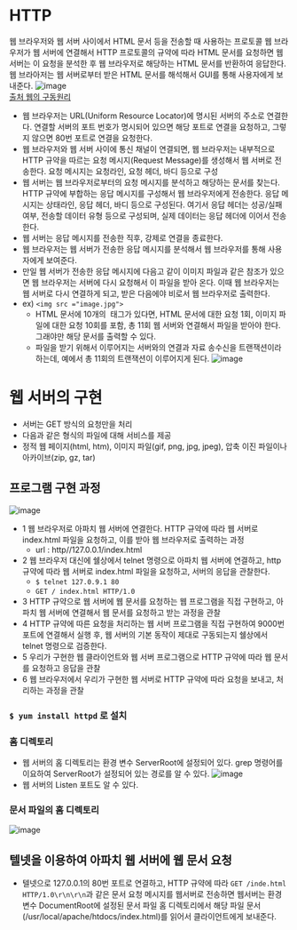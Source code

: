 # HTTP
웹 브라우저와 웹 서버 사이에서 HTML 문서 등을 전송할 때 사용하는 프로토콜
웹 브라우저가 웹 서버에 연결해서 HTTP 프로토콜의 규약에 따라 HTML 문서를 요청하면 웹서버는 이 요청을 분석한 후 웹 브라우저로 해당하는 HTML 문서를 반환하여 응답한다.
웹 브라아저는 웹 서버로부터 받은 HTML 문서를 해석해서 GUI를 통해 사용자에게 보내준다.
![image](https://user-images.githubusercontent.com/65120581/132170147-4c10dc87-c538-49d1-9fc8-694984210518.png) <br>
[출처 웹의 구동원리](http://tcpschool.com/webbasic/works)

- 웹 브라우저는 URL(Uniform Resource Locator)에 명시된 서버의 주소로 연결한다. 연결할 서버의 포트 번호가 명시되어 있으면 해당 포트로 연결을 요청하고, 그렇지 않으면 80번 포트로 연결을 요청한다.
- 웹 브라우저와 웹 서버 사이에 통신 채널이 연결되면, 웹 브라우저는 내부적으로 HTTP 규약을 따르는 요청 메시지(Request Message)를 생성해서 웹 서버로 전송한다. 요청 메시지는 요청라인, 요청 헤더, 바디 등으로 구성
- 웹 서버는 웹 브라우저로부터의 요청 메시지를 분석하고 해당하는 문서를 찾는다. HTTP 규약에 부합하는 응답 메시지를 구성해서 웹 브라우저에게 전송한다. 응답 메시지는 상태라인, 응답 헤더, 바디 등으로 구성된다. 여기서 응답 헤더는 성공/실패 여부, 전송할 데이터 유형 등으로 구성되며, 실제 데이터는 응답 헤더에 이어서 전송한다.
- 웹 서버는 응답 메시지를 전송한 직후, 강제로 연결을 종료한다.
- 웹 브라우저는 웹 서버가 전송한 응답 메시지를 분석해서 웹 브라우저를 통해 사용자에게 보여준다.
- 만일 웹 서버가 전송한 응답 메시지에 다음고 같이 이미지 파일과 같은 참조가 있으면 웹 브라우저는 서버에 다시 요청해서 이 파일을 받아 온다. 이때 웹 브라우저는 웹 서버로 다시 연결하게 되고, 받은 다음에야 비로서 웹 브라우저로 출력한다.
- ex) `<img src ="image.jpg">`
  - HTML 문서에 10개의 <img> 태그가 있다면, HTML 문서에 대한 요청 1회, 이미지 파일에 대한 요청 10회를 포함, 총 11회 웹 서버와 연결해서 파일을 받아야 한다. 그래야만 해당 문서를 출력할 수 있다.
  - 파일을 받기 위해서 이루어지는 서버와의 연결과 자료 송수신을 트랜잭션이라 하는데, 예에서 총 11회의 트랜잭션이 이루어지게 된다. 
 ![image](https://user-images.githubusercontent.com/65120581/132171008-6da79e47-61f1-4beb-9ec2-90077d91764e.png)
 
 # 웹 서버의 구현
 - 서버는 GET 방식의 요청만을 처리
 - 다음과 같은 형식의 파일에 대해 서비스를 제공
  - 정적 웹 페이지(html, htm), 이미지 파일(gif, png, jpg, jpeg), 압축 이진 파일이나 아카이브(zip, gz, tar)

## 프로그램 구현 과정
![image](https://user-images.githubusercontent.com/65120581/132172476-5bc1609c-bb6b-4cb8-aba5-5956d1e84120.png)
- 1 웹 브라우저로 아파치 웹 서버에 연결한다. HTTP 규약에 따라 웹 서버로 index.html 파일을 요청하고, 이를 받아 웹 브라우저로 출력하는 과정
  - url : http//127.0.0.1/index.html
- 2 웹 브라우저 대신에 쉘상에서 telnet 명령으로 아파치 웹 서버에 연결하고, http 규약에 따라 웹 서버로 index.html 파일을 요청하고, 서버의 응답을 관찰한다.
  - `$ telnet 127.0.9.1 80`
  - `GET / index.html HTTP/1.0`
- 3 HTTP 규약으로 웹 서버에 웹 문서를 요청하는 웹 프로그램을 직접 구현하고, 아파치 웹 서버에 연결해서 웹 문서를 요청하고 받는 과정을 관찰
- 4 HTTP 규약에 따른 요청을 처리하는 웹 서버 프로그램을 직접 구현하여 9000번 포트에 연결해서 실행 후, 웹 서버의 기본 동작이 제대로 구동되는지 쉘상에서 telnet 명령으로 검증한다.
- 5 우리가 구현한 웹 클라이언트와 웹 서버 프로그램으로 HTTP 규약에 따라 웹 문서를 요청하고 응답을 관찰
- 6 웹 브라우저에서 우리가 구현한 웹 서버로 HTTP 규약에 따라 요청을 보내고, 처리하는 과정을 관찰

### `$ yum install httpd` 로 설치

### 홈 디렉토리
- 웹 서버의 홈 디렉토리는 환경 변수 ServerRoot에 설정되어 있다. grep 명령어를 이요하여 ServerRoot가 설정되어 있는 경로를 알 수 있다.
![image](https://user-images.githubusercontent.com/65120581/132180297-9a91be78-9555-4709-97c3-86a0d2765900.png)
- 웹 서버의 Listen 포트도 알 수 있다.

### 문서 파일의 홈 디렉토리
![image](https://user-images.githubusercontent.com/65120581/132181719-292b66c4-34df-4626-a19f-da14b5afbb66.png)



## 텔넷을 이용하여 아파치 웹 서버에 웹 문서 요청
- 텔넷으로 127.0.0.1의 80번 포트로 연결하고, HTTP 규약에 따라 `GET /inde.html HTTP/1.0\r\n\r\n`과 같은 문서 요청 메시지를 웹서버로 전송하면 웹서버는 환경 변수 DocumentRoot에 설정된 문서 파일 홈 디렉토리에서 해당 파일 문서(/usr/local/apache/htdocs/index.html)를 읽어서 클라이언트에게 보내준다.
